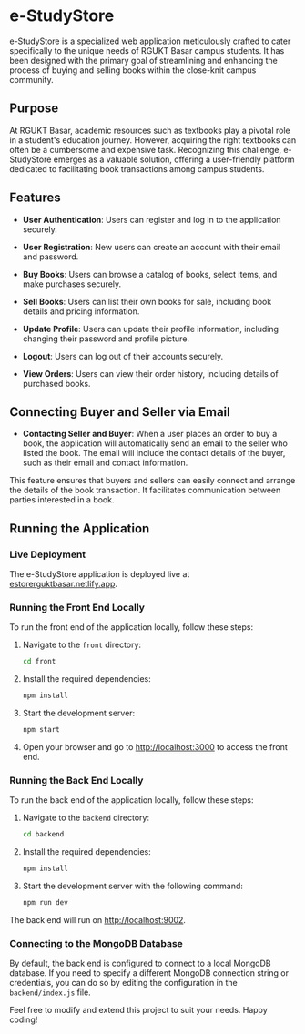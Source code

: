 # e-StudyStore

e-StudyStore is a specialized web application meticulously crafted to cater specifically to the unique needs of RGUKT Basar campus students. It has been designed with the primary goal of streamlining and enhancing the process of buying and selling books within the close-knit campus community.

## Purpose

At RGUKT Basar, academic resources such as textbooks play a pivotal role in a student's education journey. However, acquiring the right textbooks can often be a cumbersome and expensive task. Recognizing this challenge, e-StudyStore emerges as a valuable solution, offering a user-friendly platform dedicated to facilitating book transactions among campus students.

## Features

- **User Authentication**: Users can register and log in to the application securely.

- **User Registration**: New users can create an account with their email and password.

- **Buy Books**: Users can browse a catalog of books, select items, and make purchases securely.

- **Sell Books**: Users can list their own books for sale, including book details and pricing information.

- **Update Profile**: Users can update their profile information, including changing their password and profile picture.

- **Logout**: Users can log out of their accounts securely.

- **View Orders**: Users can view their order history, including details of purchased books.
  
## Connecting Buyer and Seller via Email

- **Contacting Seller and Buyer**: When a user places an order to buy a book, the application will automatically send an email to the seller who listed the book. The email will include the contact details of the buyer, such as their email and contact information.

This feature ensures that buyers and sellers can easily connect and arrange the details of the book transaction. It facilitates communication between parties interested in a book.

## Running the Application

### Live Deployment

The e-StudyStore application is deployed live at [estorerguktbasar.netlify.app](https://estorerguktbasar.netlify.app).

### Running the Front End Locally

To run the front end of the application locally, follow these steps:

1. Navigate to the `front` directory:

    ```sh
    cd front
    ```

2. Install the required dependencies:

    ```sh
    npm install
    ```

3. Start the development server:

    ```sh
    npm start
    ```

4. Open your browser and go to [http://localhost:3000](http://localhost:3000) to access the front end.

### Running the Back End Locally

To run the back end of the application locally, follow these steps:

1. Navigate to the `backend` directory:

    ```sh
    cd backend
    ```

2. Install the required dependencies:

    ```sh
    npm install
    ```

3. Start the development server with the following command:

    ```sh
    npm run dev
    ```

The back end will run on [http://localhost:9002](http://localhost:9002).

### Connecting to the MongoDB Database

By default, the back end is configured to connect to a local MongoDB database. If you need to specify a different MongoDB connection string or credentials, you can do so by editing the configuration in the `backend/index.js` file.

Feel free to modify and extend this project to suit your needs. Happy coding!
